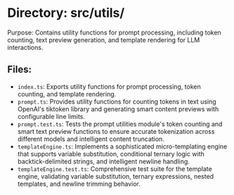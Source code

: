 # Directory: src/utils/

Purpose: Contains utility functions for prompt processing, including token counting, text preview generation, and template rendering for LLM interactions.

## Files:

- `index.ts`: Exports utility functions for prompt processing, token counting, and template rendering.
- `prompt.ts`: Provides utility functions for counting tokens in text using OpenAI's tiktoken library and generating smart content previews with configurable line limits.
- `prompt.test.ts`: Tests the prompt utilities module's token counting and smart text preview functions to ensure accurate tokenization across different models and intelligent content truncation.
- `templateEngine.ts`: Implements a sophisticated micro-templating engine that supports variable substitution, conditional ternary logic with backtick-delimited strings, and intelligent newline handling.
- `templateEngine.test.ts`: Comprehensive test suite for the template engine, validating variable substitution, ternary expressions, nested templates, and newline trimming behavior.